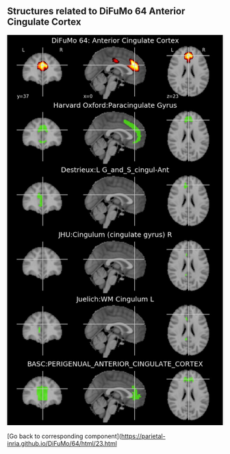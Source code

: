 


## Structures related to DiFuMo 64 Anterior Cingulate Cortex

![23](23.jpg "Structures related to DiFuMo 64 Anterior Cingulate Cortex")

[Go back to corresponding component](https://parietal-inria.github.io/DiFuMo/64/html/23.html